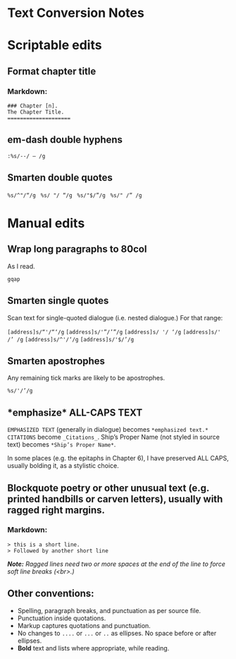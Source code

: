 Text Conversion Notes
=====================

# Scriptable edits

## Format chapter title

### Markdown:

`### Chapter [n].`   
`The Chapter Title.`   
`====================`   

## em-dash double hyphens
`:%s/--/ — /g`

## Smarten double quotes
`%s/^"/“/g `
`%s/ "/ “/g `
`%s/"$/”/g `
`%s/" /” /g `


# Manual edits

## Wrap long paragraphs to 80col

As I read.

`gqap`

## Smarten single quotes

Scan text for single-quoted dialogue (i.e. nested dialogue.) For that range:

`[address]s/“'/“‘/g`
`[address]s/'”/’”/g`
`[address]s/ '/ ‘/g`
`[address]s/' /’ /g`
`[address]s/^'/‘/g`
`[address]s/'$/’/g`

## Smarten apostrophes

Any remaining tick marks are likely to be apostrophes.

`%s/'/’/g`

## \*emphasize\* ALL-CAPS TEXT

`EMPHASIZED TEXT` (generally in dialogue) becomes `*emphasized text.*` `CITATIONS` become `_Citations_`. Ship’s Proper Name (not styled in source text) becomes `*Ship’s Proper Name*`.

In some places (e.g. the epitaphs in Chapter 6), I have preserved ALL CAPS, usually bolding it, as a stylistic choice.

## Blockquote poetry or other unusual text (e.g. printed handbills or carven letters), usually with ragged right margins.

### Markdown:

`> this is a short line.    `    
`> Followed by another short line    `    

*__Note:__ Ragged lines need two or more spaces at the end of the line to force soft line breaks (\<br\>.)*

## Other conventions:

* Spelling, paragraph breaks, and punctuation as per source file.
* Punctuation inside quotations.
* Markup captures quotations and punctuation.
* No changes to `....` or `...` or `..` as ellipses. No space before or after ellipses.
* __Bold__ text  and lists where appropriate, while reading. 


